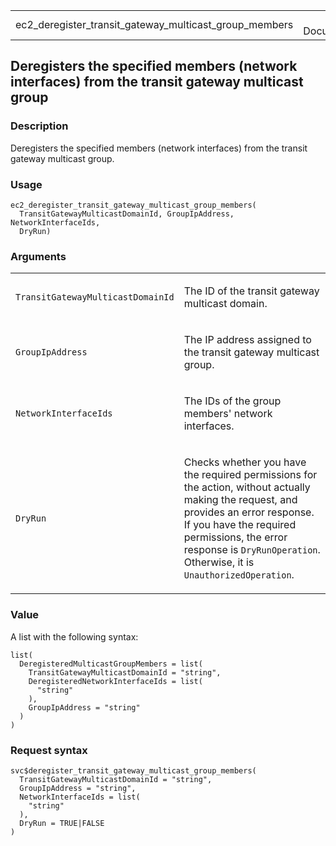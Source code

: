 <table style="width: 100%;">
<tbody>
<tr class="odd">
<td>ec2_deregister_transit_gateway_multicast_group_members</td>
<td style="text-align: right;">R Documentation</td>
</tr>
</tbody>
</table>

## Deregisters the specified members (network interfaces) from the transit gateway multicast group

### Description

Deregisters the specified members (network interfaces) from the transit
gateway multicast group.

### Usage

    ec2_deregister_transit_gateway_multicast_group_members(
      TransitGatewayMulticastDomainId, GroupIpAddress, NetworkInterfaceIds,
      DryRun)

### Arguments

<table>
<colgroup>
<col style="width: 35%" />
<col style="width: 65%" />
</colgroup>
<tbody>
<tr class="odd">
<td><code
id="ec2_deregister_transit_gateway_multicast_group_members_:_TransitGatewayMulticastDomainId">TransitGatewayMulticastDomainId</code></td>
<td><p>The ID of the transit gateway multicast domain.</p></td>
</tr>
<tr class="even">
<td><code
id="ec2_deregister_transit_gateway_multicast_group_members_:_GroupIpAddress">GroupIpAddress</code></td>
<td><p>The IP address assigned to the transit gateway multicast
group.</p></td>
</tr>
<tr class="odd">
<td><code
id="ec2_deregister_transit_gateway_multicast_group_members_:_NetworkInterfaceIds">NetworkInterfaceIds</code></td>
<td><p>The IDs of the group members' network interfaces.</p></td>
</tr>
<tr class="even">
<td><code
id="ec2_deregister_transit_gateway_multicast_group_members_:_DryRun">DryRun</code></td>
<td><p>Checks whether you have the required permissions for the action,
without actually making the request, and provides an error response. If
you have the required permissions, the error response is
<code>DryRunOperation</code>. Otherwise, it is
<code>UnauthorizedOperation</code>.</p></td>
</tr>
</tbody>
</table>

### Value

A list with the following syntax:

    list(
      DeregisteredMulticastGroupMembers = list(
        TransitGatewayMulticastDomainId = "string",
        DeregisteredNetworkInterfaceIds = list(
          "string"
        ),
        GroupIpAddress = "string"
      )
    )

### Request syntax

    svc$deregister_transit_gateway_multicast_group_members(
      TransitGatewayMulticastDomainId = "string",
      GroupIpAddress = "string",
      NetworkInterfaceIds = list(
        "string"
      ),
      DryRun = TRUE|FALSE
    )
